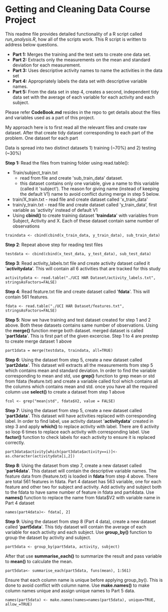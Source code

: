 # Getting and Cleaning Data Course Project

This readme file provides detailed functionality of a R script called *run_analysis.R*, how all of the scripts work. This R script is written to address below questions. 
* **Part 1:** Merges the training and the test sets to create one data set.
* **Part 2:** Extracts only the measurements on the mean and standard deviation for each measurement. 
* **Part 3:** Uses descriptive activity names to name the activities in the data set
* **Part 4:** Appropriately labels the data set with descriptive variable names. 
* **Part 5:** From the data set in step 4, creates a second, independent tidy data set with the average of each variable for each activity and each subject.

Please refer **CodeBook.md** resides in the repo to get details about the files and variables used as a part of this project. 

My approach here is to first read all the relevant files and create raw dataset. After that create tidy dataset corresponding to each part of the problem. One dataset for each part

Data is spread into two distinct datasets 1) training (~70%) and 2) testing (~30%)

**Step 1:** Read the files from training folder using read.table():
- Train/subject_train.txt
    - read from file and create 'sub_train_data' dataset.
    - this dataset contains only one variable, give a name to this variable (called it 'subject'). The reason for giving name (instead of keeping the default V1) name to avoid conflict during merge in step 5 below.
- train/X_train.txt - read file and create dataset called 'x_train_data'
- train/y_train.txt - read file and create dataset called 'y_train_data', first variable as 'activity' instead of default V1
- Using **cbind()** to create training dataset '**traindata**' with variables from Subject, Activity and X. Each of these dataset contain same number of observations
```{r}
traindata <- cbind(cbind(x_train_data, y_train_data), sub_train_data)
```

**Step 2**: Repeat above step for reading test files
```{r}
testdata <- cbind(cbind(x_test_data, y_test_data), sub_test_data)
```

**Step 3**: Read activity_labels.txt file and create activity dataset called it '**activitydata**'. This will contain all 6 activities that are tracked for this study 
```{r}
activitydata <- read.table("./UCI HAR Dataset/activity_labels.txt", stringsAsFactors=FALSE)
```

**Step 4**: Read feature.txt file and create dataset called '**fdata**'. This will contain 561 features.
```{r}
fdata <- read.table("./UCI HAR Dataset/features.txt", stringsAsFactors=FALSE)
```

**Step 5**: Now we have training and test dataset created for step 1 and 2 above. Both these datasets contains same number of observations. Using the **merge()** function merge both dataset. merged dataset is called '**part1data**'. This is first part of the given excercise. Step 1 to 4 are prestep to create merge dataset
1 above
```{r}
part1data = merge(testdata, traindata, all=TRUE)
```

**Step 6**: Using the dataset from step 5, create a new dataset called '**part2data**'. This dataset will extracts all the measurements from step 5 which contains mean and standard deviation. In order to find the variable corresponding to mean and std, use **grep()** function to grep mean or std from fdata (feature.txt) and create a variable called fcol which contains all the columns which contains mean and std. once you have all the required column use **select()** to create a dataset from step 1 above
```{r}
fcol <- grep("mean|std", fdata$V2, value = FALSE)
```

**Step 7**: Using the dataset from step 5, create a new dataset called '**part3data**'. This dataset will have activities replaced with corresponding label. In order to find label, use activity dataset '**activitydata**' created in step 3 and apply **which()** to replace activity with label. There are 6 activity so loop 6 times to replace each activity with corresponding label. Use **factor()** function to check labels for each activity to ensure it is replaced correctly. 
```{r}
part3data$activity[which(part3data$activity==i)]<-as.character(activitydata[i,2])
```

**Step 8**: Using the dataset from step 7, create a new dataset called '**part4data**'. This dataset will contain the descriptive variable names. The feature data from (feature.txt) is loaded in **fdata** from step 4 above. There are total 561 features in fdata. Part 4 dataset has 563 variable, one for each feature and other two for subject and activity. Add activity and subject both to the fdata to have same number of feature in fdata and part4data. Use **names()** function to replace the name from fdata$V2 with variable name in Part 4 dataset
```{r}
names(part4data)<- fdata[, 2]
```

**Step 9**: Using the dataset from step 8 (Part 4 data), create a new dataset called '**part5data**'. This tidy dataset will contain the average of each variable for each activity and each subject. Use **group_by()** function to group the dataset by activity and subject. 

```{r}
part5data <- group_by(part5data, activity, subject)
```
After that use **summarise_each()** to summarize the result and pass variable to **mean()** to calculate the mean. 
```{r}
part5data<- summarise_each(part5data, funs(mean), 1:561)
```
Ensure that each column name is unique before applying group_by(). This is done to avoid conflict with column name. Use **make.names()** to make column names unique and assign unique names to Part 5 data.
```{r}
names(part5data) <- make.names(names=names(part5data), unique=TRUE, allow_=TRUE)
```

